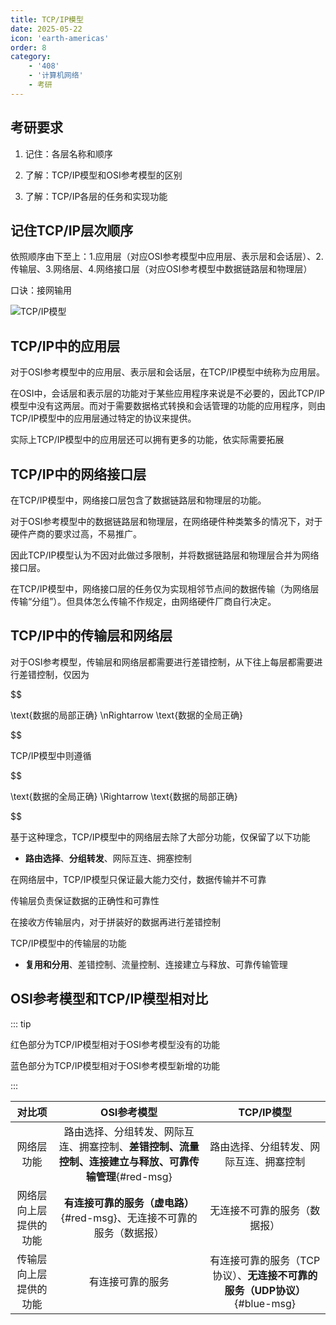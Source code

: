 ```yaml
---
title: TCP/IP模型
date: 2025-05-22
icon: 'earth-americas'
order: 8
category: 
    - '408'
    - '计算机网络'
    - 考研
---
```


## 考研要求

1. 记住：各层名称和顺序

2. 了解：TCP/IP模型和OSI参考模型的区别

3. 了解：TCP/IP各层的任务和实现功能

## 记住TCP/IP层次顺序

依照顺序由下至上：1.应用层（对应OSI参考模型中应用层、表示层和会话层）、2.传输层、3.网络层、4.网络接口层（对应OSI参考模型中数据链路层和物理层）

口诀：接网输用

![TCP/IP模型](//store.s1r0ko.top/svg/m_cn_6_1_ver_1.svg)

## TCP/IP中的应用层

对于OSI参考模型中的应用层、表示层和会话层，在TCP/IP模型中统称为应用层。

在OSI中，会话层和表示层的功能对于某些应用程序来说是不必要的，因此TCP/IP模型中没有这两层。而对于需要数据格式转换和会话管理的功能的应用程序，则由TCP/IP模型中的应用层通过特定的协议来提供。

实际上TCP/IP模型中的应用层还可以拥有更多的功能，依实际需要拓展

## TCP/IP中的网络接口层

在TCP/IP模型中，网络接口层包含了数据链路层和物理层的功能。

对于OSI参考模型中的数据链路层和物理层，在网络硬件种类繁多的情况下，对于硬件产商的要求过高，不易推广。

因此TCP/IP模型认为不因对此做过多限制，并将数据链路层和物理层合并为网络接口层。

在TCP/IP模型中，网络接口层的任务仅为实现相邻节点间的数据传输（为网络层传输“分组”）。但具体怎么传输不作规定，由网络硬件厂商自行决定。

## TCP/IP中的传输层和网络层

对于OSI参考模型，传输层和网络层都需要进行差错控制，从下往上每层都需要进行差错控制，仅因为 

$$

\text{数据的局部正确} \nRightarrow \text{数据的全局正确}

$$

TCP/IP模型中则遵循

$$

\text{数据的全局正确} \Rightarrow \text{数据的局部正确}

$$

基于这种理念，TCP/IP模型中的网络层去除了大部分功能，仅保留了以下功能

- **路由选择**、**分组转发**、网际互连、拥塞控制

在网络层中，TCP/IP模型只保证最大能力交付，数据传输并不可靠

传输层负责保证数据的正确性和可靠性

在接收方传输层内，对于拼装好的数据再进行差错控制

TCP/IP模型中的传输层的功能

- **复用和分用**、差错控制、流量控制、连接建立与释放、可靠传输管理

## OSI参考模型和TCP/IP模型相对比

::: tip

红色部分为TCP/IP模型相对于OSI参考模型没有的功能

蓝色部分为TCP/IP模型相对于OSI参考模型新增的功能

:::

| 对比项 | OSI参考模型 | TCP/IP模型 |
| :----: | :---------: | :--------: |
| 网络层功能 | 路由选择、分组转发、网际互连、拥塞控制、**差错控制、流量控制、连接建立与释放、可靠传输管理**{#red-msg} | 路由选择、分组转发、网际互连、拥塞控制 |
| 网络层向上层提供的功能 | **有连接可靠的服务（虚电路）**{#red-msg}、无连接不可靠的服务（数据报） | 无连接不可靠的服务（数据报） |
| 传输层向上层提供的功能 | 有连接可靠的服务 | 有连接可靠的服务（TCP协议）、**无连接不可靠的服务（UDP协议）**{#blue-msg} |






